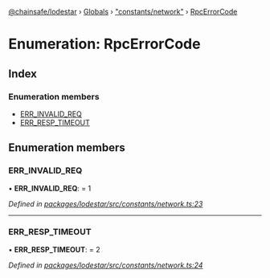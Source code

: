 [@chainsafe/lodestar](../README.md) › [Globals](../globals.md) › ["constants/network"](../modules/_constants_network_.md) › [RpcErrorCode](_constants_network_.rpcerrorcode.md)

# Enumeration: RpcErrorCode

## Index

### Enumeration members

* [ERR_INVALID_REQ](_constants_network_.rpcerrorcode.md#err_invalid_req)
* [ERR_RESP_TIMEOUT](_constants_network_.rpcerrorcode.md#err_resp_timeout)

## Enumeration members

###  ERR_INVALID_REQ

• **ERR_INVALID_REQ**: = 1

*Defined in [packages/lodestar/src/constants/network.ts:23](https://github.com/ChainSafe/lodestar/blob/2fb982b/packages/lodestar/src/constants/network.ts#L23)*

___

###  ERR_RESP_TIMEOUT

• **ERR_RESP_TIMEOUT**: = 2

*Defined in [packages/lodestar/src/constants/network.ts:24](https://github.com/ChainSafe/lodestar/blob/2fb982b/packages/lodestar/src/constants/network.ts#L24)*
